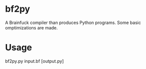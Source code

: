 # bf2py
A Brainfuck compiler than produces Python programs. Some basic omptimizations are made.

# Usage
bf2py.py input.bf [output.py]

